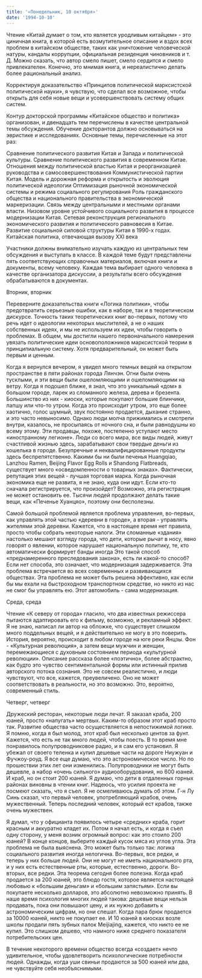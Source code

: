 ```yaml
---
title: '«Понедельник, 10 октября»'
date: '1994-10-10'
---
```


Чтение «Китай думает о том, кто является уродливым китайцем» - это циничная книга, в которой есть возмутительное описание и вздох всех проблем в китайском обществе, таких как уничтожение человеческой натуры, кандалы коррупции, официальная резиденция чиновников и т. Д. Можно сказать, что автор смело пишет, смело сердится и смело привлекателен. Конечно, это мнимая книга, и нереалистично делать более рациональный анализ.

Корректируя доказательство «Принципов политической марксистской политической науки», я чувствую, что сделал все возможное, чтобы открыть для себя новые вещи и усовершенствовать систему общих систем.

Контур докторской программы «Китайское общество и политика» организован, и двенадцать тем перечислены в качестве центральной темы обсуждения. Обучение докторантов должно основываться на эвристике и исследованиях. Основные темы, перечисленные на этот раз:

Сравнение политического развития Китая и Запада и политической культуры. Сравнение политического развития в современном Китае. Отношения между политической властью Китая и реорганизацией руководства и самосовершенствования Коммунистической партии Китая. Модель и дорожная реформа и открытость и эволюция политической идеологии Оптимизация рыночной экономической системы и режима социального регулирования Роль гражданского общества и национального правительства в экономической маркеризации. Связь между центральными и местными органами власти. Низовом уровне устойчивого социального развития в процессе модернизации Китая. Сетевая реконструкция регионального экономического развития и политического равновесия в Китае. Развитие социальной силовой структуры Китая в 1990-х годах. Китайская политика, отвечающая вызову XXI века

Участники должны внимательно изучать каждую из центральных тем обсуждения и выступать в классе. В каждой теме будут представлены пять соответствующих справочных материалов, включая книги и документы, всему человеку. Каждая тема выбирает одного человека в качестве организатора дискуссии, а результаты всего обсуждения обрабатываются в документах.

Вторник, вторник

Переверните доказательства книги «Логика политики», чтобы предотвратить серьезные ошибки, как в наборе, так и в теоретическом дискурсе. Точность таких теоретических книг во-первых, потому что речь идет о идеологии некоторых мыслителей, а не о наших собственных идеях, и мы не используем их идеи, чтобы говорить о проблемах. В общем, мы достигли нашего первоначального намерения увязать политические идеи основоположников марксистской теории в принципиальную систему. Хотя предварительный, он может быть первым и ценным.

Когда я вернулся вечером, я увидел много темных вещей на открытом пространстве в пяти районах города Лянчэн. Огни были очень тусклыми, и эти вещи были ошеломляющими и ошеломляющими на ветру. Когда я подошел ближе, я знал, что это уникальный «дом» в большом городе, ларек из сломанного железа, дерева и брезента. Большинство из них - киоски, которые покупают большие блинчики, лапшу или что-то утром. Когда это происходит утром, это еще более хаотично, голос шумный, звук постоянно продается, дыхание странно, и это часто невыносимо. Однако люди молча прижимались и смотрели внутри, казалось, не просыпаясь от ночного сна, и были равнодушны ко всему этому. Эти продавцы, похоже, постепенно уступают место «иностранному легионе». Люди со всего мира, все виды людей, живут счастливой жизнью здесь, зарабатывают свои твердые деньги из кошелька в городе. Безупречные и неквалифицированные продукты здесь беспрепятственно. Какими бы ни были печенья Huangqiao, Lanzhou Ramen, Beijing Flavor Egg Rolls и Shandong Flatbreads, существует много «осведомленности о товарных знаках». Фактически, репутация этих вещей - лучшая торговая марка. Когда рыночная экономика еще не развита, я не знаю, куда они идут. Если кто-то сначала регистрируется, что произойдет? Возможно, эта регистрация не может остановить ее. Тысячи людей продолжают делать такие вещи, как «Печенье Хуанцяо», поэтому они бесполезны.

Самой большой проблемой является проблема управления, во-первых, как управлять этой частью «деревни в городе», а вторая - управлять жителями этой деревни. Кажется, что в настоящее время нет правила, просто чтобы собрать некоторые налоги. Эти сломанные «здания» настолько мешают взгляду города, что дети, которые рычат в носу, явно говорят о явлении, которое нарушает национальную политику, те, кто автоматически формирует банды иногда Это такой способ «преднамеренного преследования закона», есть ли какой-то способ? Если нет способа, это означает, что модернизация задерживается. Эта проблема встречается во всех современных и развивающихся обществах. Эта проблема не может быть решена эффективно, как если бы мы ехали на быстроходном транспортном средстве, но никто из нас не смог бы управлять ею. Этот автомобиль - сама модернизация.

Среда, среда

Чтение «К северу от города» гласило, что два известных режиссера пытаются адаптировать его к фильму, возможно, и рекламный эффект. Я не знаю, написал ли автор на обложке, что существует слишком много поддельных вещей, и я действительно не могу в это поверить. История, вероятно, происходит в любом городе на юге реки Янцзы. Фон - «Культурная революция», а затем вещи мужчин и женщин, перемежающиеся с духовным состоянием периода «культурной революции». Описание рассказа более «поэтично», более абстрактно, как будто это чувство сентиментальной формы или истинный прилив авторского потока сознания. Это не совсем реалистично, и люди чувствуют, что все, кажется, преувеличено. Оно не может соответствовать в реальности, но это возможно. Это, вероятно, современный стиль.

Четверг, четверг

Дружеский ресторан, некоторые люди лечат. Я заказал краба, 200 юаней, просто «напугать» мертвых. Каким-то образом этот краб просто так. Развитие общества часто осуществляется в непостижимой логике. Я помню, когда я был молод, этот краб был несколько центов за фунт. Кажется, что есть не так много людей, чтобы поесть. В то время мне понравилось полупроводниковое радио, и я сам его установил. Я убежал от своего теленка и купил дешевые части на дороге Ниужуан и Фучжоу-роуд. Я все еще думаю, что это астрономическое число. Но по прошествии этих лет они изменились. Полупроводники не могут быть дешевле, а набор «очень сильного» аудиооборудования, но 600 юаней. И краб, но он стоит 200 юаней. Я думаю, что дети в отдаленных горных районах виновны в чтении книг. Надеюсь, что усилия проекта не посмеют сказать, что я съел. Я не осмеливаюсь думать об этом. Г-н Лу Синь сказал, что первый человек, употребляющий крабов, очень мужественный. Теперь последний человек, который ест крабов, также очень мужествен.

Я думал, что у официанта появилось четыре «средних» краба, горит красным и аккуратно кладет их. Потом я начал есть, и когда я съел одну сторону, у меня возник огромный вопрос: как это стоило 200 юаней? В конце концов, выберите каждый кусок мяса из углов угла. Эта проблема не была выяснена. Это может быть только так: логика социального развития иногда нелогична. Во-первых, все редки, и теперь у них больше людей. Они не могут не иметь национального рта, и у них есть естественные рты, которые, естественно, дороги. Во-вторых, все редки. Эта теорема сегодня более полезна. Когда краб продается за 200 юаней, это блюдо гостя, которое является настоящей любовью к «большим деньгам» и «большим запястьям». Если вы покупаете несколько долларов, это абсолютно невозможно принять. В наше время психология многих людей такова: дешевые вещи нельзя продавать, пока они повышают цену, и их нужно добавить к астрономическим цифрам, но они спешат. Когда пара брюк продается за 10000 юаней, никто не покупает ее. И 10 юаней в киосках возле школы продали пять зубных палок Meijiajing, кажется, что никто ее не купил. Это слишком дешево, что намного ниже среднего показателя потребительских цен.

В течение некоторого времени общество всегда «создает» нечто удивительное, чтобы удовлетворить психологические потребности людей. Однажды, когда уши свиньи продаются за 500 юаней или два, не чувствуйте себя необъяснимыми.

